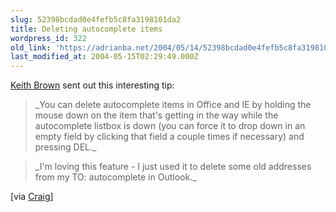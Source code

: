 ```yaml
---
slug: 52398bcdad0e4fefb5c8fa3198101da2
title: Deleting autocomplete items
wordpress_id: 322
old_link: 'https://adrianba.net/2004/05/14/52398bcdad0e4fefb5c8fa3198101da2/'
last_modified_at: 2004-05-15T02:29:49.000Z
---
```


[Keith Brown](http://www.pluralsight.com/keith/) sent
out this interesting tip:

<blockquote>_You can delete autocomplete items in Office and IE
by holding the mouse down on the item that's getting in the way
while the autocomplete listbox is down (you can force it to drop
down in an empty field by clicking that field a couple times if
necessary) and pressing DEL._</blockquote>

<blockquote>_I'm loving this feature - I just used it to delete
some old addresses from my TO: autocomplete in
Outlook._</blockquote>

[via
[
Craig](http://staff.develop.com/candera/weblog2/PermaLink.aspx?guid=cb0d707c-0f70-476a-8ade-de74f2d8a24b)]
